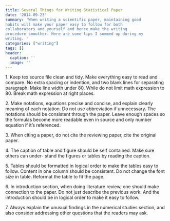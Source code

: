 ```yaml
---
title: Several Things for Writing Statistical Paper
date: '2014-09-23'
summary: 'When writing a scientific paper, maintaining good
habits will make your paper easy to follow for both
collaborators and yourself and hence make the writing
procedure smoother. Here are some tips I summed up during my
writing. '
categories: ["writing"]
tags: []
header:
  caption: ''
  image: ''
---
```


<p>1. Keep tex source file clean and tidy. Make everything easy to read and
compare. No extra spacing or indention, and two blank lines for
separating paragraph. Make line width under 80. While do not limit
math expression to 80. Break math expression at right places.</p>

<p>2. Make notations, equations precise and concise, and explain clearly
meaning of each notation. Do not use abbreviation if unnecessary. The
notations should be consistent through the paper. Leave enough spaces
so the formulas become more readable even in source and only number
equation if it’s referenced. </p>

<p>3. When citing a paper, do not cite the reviewing paper, cite the
original paper. </p>

<p>4. The caption of table and figure should be self contained. Make
sure others can under- stand the figures or tables by reading the
caption.</p>

<p>5. Tables should be formatted in logical order to make the tables
easy to follow. Content in one column should be consistent. Do not
change the font size in table. Reformat the table to fit the page.</p>

<p>6. In introduction section, when doing literature review, one
should make connection to the paper. Do not just describe the previous
work. And the introduction should be in logical order to make it easy
to follow.</p>

<p>7. Always explain the unusual findings in the numerical studies
section, and also consider addressing other questions that the readers
may ask.</p>

